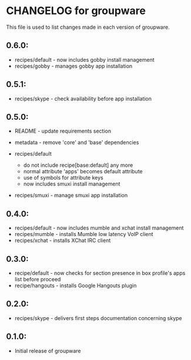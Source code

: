 # CHANGELOG for groupware

This file is used to list changes made in each version of groupware.

## 0.6.0:

* recipes/default - now includes gobby install management
* recipes/gobby   - manages gobby app installation

## 0.5.1:

* recipes/skype - check availability before app installation

## 0.5.0:

* README   - update requirements section
* metadata - remove 'core' and 'base' dependencies

* recipes/default

  - do not include recipe[base:default] any more
  - normal attribute 'apps' becomes default attribute
  - use of symbols for attribute keys
  - now includes smuxi install management

* recipes/smuxi - manage smuxi app installation

## 0.4.0:

* recipes/default - now includes mumble and xchat install management
* recipes/mumble  - installs Mumble low latency VoIP client
* recipes/xchat   - installs XChat IRC client

## 0.3.0:

* recipe/default  - now checks for section presence in box profile's apps list before proceed
* recipe/hangouts - installs Google Hangouts plugin

## 0.2.0:

* recipes/skype - delivers first steps documentation concerning skype

## 0.1.0:

* Initial release of groupware

